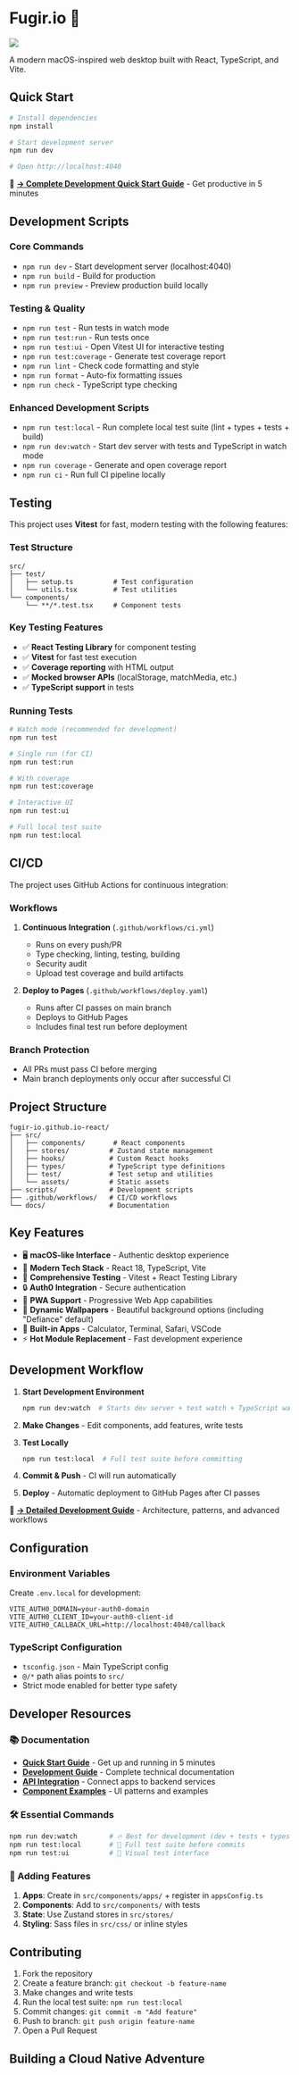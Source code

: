 # Fugir.io 🚀

![](./docs/assets/screenshot.png)

A modern macOS-inspired web desktop built with React, TypeScript, and Vite.

## Quick Start

```bash
# Install dependencies
npm install

# Start development server
npm run dev

# Open http://localhost:4040
```

📖 **[→ Complete Development Quick Start Guide](./docs/QUICK_START.md)** - Get productive in 5 minutes

## Development Scripts

### Core Commands

- `npm run dev` - Start development server (localhost:4040)
- `npm run build` - Build for production
- `npm run preview` - Preview production build locally

### Testing & Quality

- `npm run test` - Run tests in watch mode
- `npm run test:run` - Run tests once
- `npm run test:ui` - Open Vitest UI for interactive testing
- `npm run test:coverage` - Generate test coverage report
- `npm run lint` - Check code formatting and style
- `npm run format` - Auto-fix formatting issues
- `npm run check` - TypeScript type checking

### Enhanced Development Scripts

- `npm run test:local` - Run complete local test suite (lint + types + tests + build)
- `npm run dev:watch` - Start dev server with tests and TypeScript in watch mode
- `npm run coverage` - Generate and open coverage report
- `npm run ci` - Run full CI pipeline locally

## Testing

This project uses **Vitest** for fast, modern testing with the following features:

### Test Structure

```
src/
├── test/
│   ├── setup.ts          # Test configuration
│   └── utils.tsx         # Test utilities
└── components/
    └── **/*.test.tsx     # Component tests
```

### Key Testing Features

- ✅ **React Testing Library** for component testing
- ✅ **Vitest** for fast test execution
- ✅ **Coverage reporting** with HTML output
- ✅ **Mocked browser APIs** (localStorage, matchMedia, etc.)
- ✅ **TypeScript support** in tests

### Running Tests

```bash
# Watch mode (recommended for development)
npm run test

# Single run (for CI)
npm run test:run

# With coverage
npm run test:coverage

# Interactive UI
npm run test:ui

# Full local test suite
npm run test:local
```

## CI/CD

The project uses GitHub Actions for continuous integration:

### Workflows

1. **Continuous Integration** (`.github/workflows/ci.yml`)

   - Runs on every push/PR
   - Type checking, linting, testing, building
   - Security audit
   - Upload test coverage and build artifacts

2. **Deploy to Pages** (`.github/workflows/deploy.yaml`)
   - Runs after CI passes on main branch
   - Deploys to GitHub Pages
   - Includes final test run before deployment

### Branch Protection

- All PRs must pass CI before merging
- Main branch deployments only occur after successful CI

## Project Structure

```
fugir-io.github.io-react/
├── src/
│   ├── components/       # React components
│   ├── stores/          # Zustand state management
│   ├── hooks/           # Custom React hooks
│   ├── types/           # TypeScript type definitions
│   ├── test/            # Test setup and utilities
│   └── assets/          # Static assets
├── scripts/             # Development scripts
├── .github/workflows/   # CI/CD workflows
└── docs/                # Documentation
```

## Key Features

- 🖥️ **macOS-like Interface** - Authentic desktop experience
- 🚀 **Modern Tech Stack** - React 18, TypeScript, Vite
- 🧪 **Comprehensive Testing** - Vitest + React Testing Library
- 🔒 **Auth0 Integration** - Secure authentication
- 📱 **PWA Support** - Progressive Web App capabilities
- 🎨 **Dynamic Wallpapers** - Beautiful background options (including "Defiance" default)
- 🧮 **Built-in Apps** - Calculator, Terminal, Safari, VSCode
- ⚡ **Hot Module Replacement** - Fast development experience

## Development Workflow

1. **Start Development Environment**

   ```bash
   npm run dev:watch  # Starts dev server + test watch + TypeScript watch
   ```

2. **Make Changes** - Edit components, add features, write tests

3. **Test Locally**

   ```bash
   npm run test:local  # Full test suite before committing
   ```

4. **Commit & Push** - CI will run automatically

5. **Deploy** - Automatic deployment to GitHub Pages after CI passes

📖 **[→ Detailed Development Guide](./docs/DEV.md)** - Architecture, patterns, and advanced workflows

## Configuration

### Environment Variables

Create `.env.local` for development:

```env
VITE_AUTH0_DOMAIN=your-auth0-domain
VITE_AUTH0_CLIENT_ID=your-auth0-client-id
VITE_AUTH0_CALLBACK_URL=http://localhost:4040/callback
```

### TypeScript Configuration

- `tsconfig.json` - Main TypeScript config
- `@/*` path alias points to `src/`
- Strict mode enabled for better type safety

## Developer Resources

### 📚 Documentation

- **[Quick Start Guide](./docs/QUICK_START.md)** - Get up and running in 5 minutes
- **[Development Guide](./docs/DEV.md)** - Complete technical documentation
- **[API Integration](./docs/API_APP_QUICKSTART.md)** - Connect apps to backend services
- **[Component Examples](./docs/COMPONENT_EXAMPLES.md)** - UI patterns and examples

### 🛠️ Essential Commands

```bash
npm run dev:watch        # 🔥 Best for development (dev + tests + types)
npm run test:local       # 🧪 Full test suite before commits
npm run test:ui          # 🎨 Visual test interface
```

### 🚀 Adding Features

1. **Apps**: Create in `src/components/apps/` + register in `appsConfig.ts`
2. **Components**: Add to `src/components/` with tests
3. **State**: Use Zustand stores in `src/stores/`
4. **Styling**: Sass files in `src/css/` or inline styles

## Contributing

1. Fork the repository
2. Create a feature branch: `git checkout -b feature-name`
3. Make changes and write tests
4. Run the local test suite: `npm run test:local`
5. Commit changes: `git commit -m "Add feature"`
6. Push to branch: `git push origin feature-name`
7. Open a Pull Request

## Building a Cloud Native Adventure

